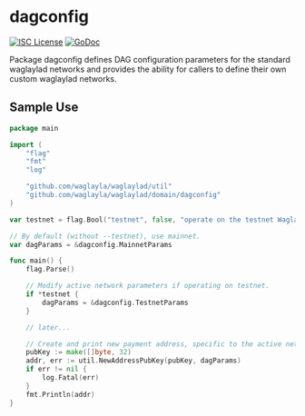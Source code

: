 dagconfig
========

[![ISC License](http://img.shields.io/badge/license-ISC-blue.svg)](https://choosealicense.com/licenses/isc/)
[![GoDoc](https://img.shields.io/badge/godoc-reference-blue.svg)](http://godoc.org/github.com/waglayla/waglaylad/dagconfig)

Package dagconfig defines DAG configuration parameters for the standard
waglaylad networks and provides the ability for callers to define their own custom
waglaylad networks.

## Sample Use

```Go
package main

import (
	"flag"
	"fmt"
	"log"

	"github.com/waglayla/waglaylad/util"
	"github.com/waglayla/waglaylad/domain/dagconfig"
)

var testnet = flag.Bool("testnet", false, "operate on the testnet Waglayla network")

// By default (without --testnet), use mainnet.
var dagParams = &dagconfig.MainnetParams

func main() {
	flag.Parse()

	// Modify active network parameters if operating on testnet.
	if *testnet {
		dagParams = &dagconfig.TestnetParams
	}

	// later...

	// Create and print new payment address, specific to the active network.
	pubKey := make([]byte, 32)
	addr, err := util.NewAddressPubKey(pubKey, dagParams)
	if err != nil {
		log.Fatal(err)
	}
	fmt.Println(addr)
}
```
